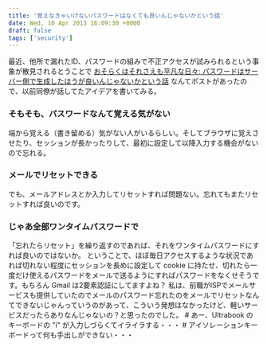 ```yaml
---
title: '覚えなきゃいけないパスワードはなくても良いんじゃないかという話'
date: Wed, 10 Apr 2013 16:09:30 +0000
draft: false
tags: ['security']
---
```


最近、他所で漏れたID、パスワードの組みで不正アクセスが試みられるという事象が散見されるとうことで [おそらくはそれさえも平凡な日々: パスワードはサーバー側で生成したほうが良いんじゃないかという話](http://www.songmu.jp/riji/archives/2013/04/post_383.html) なんてポストがあったので、以前同僚が話してたアイデアを書いてみる。

### そもそも、パスワードなんて覚える気がない

端から覚える（書き留める）気がない人がいるらしい。そしてブラウザに覚えさせたり、セッションが長かったりして、最初に設定して以降入力する機会がないので忘れる。

### メールでリセットできる

でも、メールアドレスとか入力してリセットすれば問題ない。忘れてもまたリセットすれば良いのです。

### じゃあ全部ワンタイムパスワードで

「忘れたらリセット」を繰り返すのであれば、それをワンタイムパスワードにすれば良いのではないか。 ということで、ほぼ毎日アクセスするような状況であれば切れない程度にセッションを長めに設定して cookie に持たせ、切れたら一度だけ使えるパスワードをメールで送るようにすればパスワードをなくせそうです。もちろん Gmail は2要素認証にしてますよね？ 私は、前職がISPでメールサービスも提供していたのでメールのパスワード忘れたのをメールでリセットなんてできないじゃんっていうのがあって、こういう発想はなかったけど、軽いサービスだったらありなんじゃないの？と思ったのでした。 # あー、Ultrabook のキーボードの "i" が入力しづらくてイライラする・・・ # アイソレーションキーボードって何も手出しができない・・・
